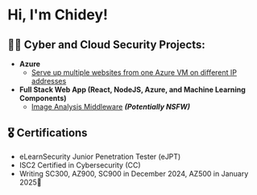 <h1>Hi, I'm Chidey! </h1>

<h2>👨‍💻 Cyber and Cloud Security Projects:</h2>

- <b>Azure</b>
  - [Serve up multiple websites from one Azure VM on different IP addresses](https://github.com/Chidey/Serve-up-multiple-websites-from-one-Azure-VM-on-different-IP-addresses)
- <b>Full Stack Web App (React, NodeJS, Azure, and Machine Learning Components)</b>
  - [Image Analysis Middleware](https://github.com/joshmadakor1/4chan-Image-Analysis-Middleware-C964) <b><i>(Potentially NSFW)</b></i>


<h2>🎖️ Certifications</h2>

- eLearnSecurity Junior Penetration Tester (eJPT)
- ISC2 Certified in Cybersecurity (CC)
- Writing SC300, AZ900, SC900 in December 2024, AZ500 in January 2025🤞
  
